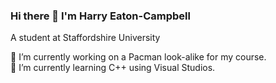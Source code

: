 ### Hi there 👋 I'm Harry Eaton-Campbell  
A student at Staffordshire University

 🔭 I’m currently working on a Pacman look-alike for my course.               
 🌱 I’m currently learning C++ using Visual Studios.

<!--
**HarryEaton-Campbell/HarryEaton-Campbell** is a ✨ _special_ ✨ repository because its `README.md` (this file) appears on your GitHub profile.

Here are some ideas to get you started:

- 🔭 I’m currently working on ...
- 🌱 I’m currently learning ...
- 👯 I’m looking to collaborate on ...
- 🤔 I’m looking for help with ...
- 💬 Ask me about ...
- 📫 How to reach me: ...
- 😄 Pronouns: ...
- ⚡ Fun fact: ...
-->
